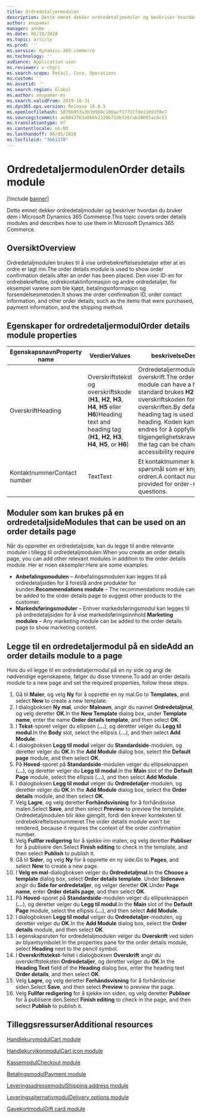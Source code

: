 ```yaml
---
title: Ordredetaljermodulen
description: Dette emnet dekker ordredetaljmoduler og beskriver hvordan du bruker dem i Microsoft Dynamics 365 Commerce.
author: anupamar
manager: annbe
ms.date: 06/18/2020
ms.topic: article
ms.prod: ''
ms.service: dynamics-365-commerce
ms.technology: ''
audience: Application user
ms.reviewer: v-chgri
ms.search.scope: Retail, Core, Operations
ms.custom: ''
ms.assetid: ''
ms.search.region: Global
ms.author: anupamar-ms
ms.search.validFrom: 2019-10-31
ms.dyn365.ops.version: Release 10.0.5
ms.openlocfilehash: 5876b953a3b3d960c106acf37731fde13b93f8e7
ms.sourcegitcommit: ae0843763a8b6b232bb71db326fab28605ac6c53
ms.translationtype: HT
ms.contentlocale: nb-NO
ms.lasthandoff: 08/05/2020
ms.locfileid: "3661178"
---
```

# <a name="order-details-module"></a><span data-ttu-id="0eb1b-103">Ordredetaljermodulen</span><span class="sxs-lookup"><span data-stu-id="0eb1b-103">Order details module</span></span>

[!include [banner](includes/banner.md)]

<span data-ttu-id="0eb1b-104">Dette emnet dekker ordredetaljmoduler og beskriver hvordan du bruker dem i Microsoft Dynamics 365 Commerce.</span><span class="sxs-lookup"><span data-stu-id="0eb1b-104">This topic covers order details modules and describes how to use them in Microsoft Dynamics 365 Commerce.</span></span>

## <a name="overview"></a><span data-ttu-id="0eb1b-105">Oversikt</span><span class="sxs-lookup"><span data-stu-id="0eb1b-105">Overview</span></span>

<span data-ttu-id="0eb1b-106">Ordredetaljmodulen brukes til å vise ordrebekreftelsesdetaljer etter at en ordre er lagt inn.</span><span class="sxs-lookup"><span data-stu-id="0eb1b-106">The order details module is used to show order confirmation details after an order has been placed.</span></span> <span data-ttu-id="0eb1b-107">Den viser ID-en for ordrebekreftelse, ordrekontaktinformasjon og andre ordredetaljer, for eksempel varene som ble kjøpt, betalingsinformasjon og forsendelsesmetoden.</span><span class="sxs-lookup"><span data-stu-id="0eb1b-107">It shows the order confirmation ID, order contact information, and other order details, such as the items that were purchased, payment information, and the shipping method.</span></span>

## <a name="order-details-module-properties"></a><span data-ttu-id="0eb1b-108">Egenskaper for ordredetaljermodul</span><span class="sxs-lookup"><span data-stu-id="0eb1b-108">Order details module properties</span></span>

| <span data-ttu-id="0eb1b-109">Egenskapsnavn</span><span class="sxs-lookup"><span data-stu-id="0eb1b-109">Property name</span></span>  | <span data-ttu-id="0eb1b-110">Verdier</span><span class="sxs-lookup"><span data-stu-id="0eb1b-110">Values</span></span> | <span data-ttu-id="0eb1b-111">beskrivelse</span><span class="sxs-lookup"><span data-stu-id="0eb1b-111">Description</span></span> |
|----------------|--------|-------------|
| <span data-ttu-id="0eb1b-112">Overskrift</span><span class="sxs-lookup"><span data-stu-id="0eb1b-112">Heading</span></span>        | <span data-ttu-id="0eb1b-113">Overskriftstekst og overskriftskode (**H1**, **H2**, **H3**, **H4**, **H5** eller **H6**)</span><span class="sxs-lookup"><span data-stu-id="0eb1b-113">Heading text and heading tag (**H1**, **H2**, **H3**, **H4**, **H5**, or **H6**)</span></span> | <span data-ttu-id="0eb1b-114">Ordredetaljermodulen kan ha en overskrift.</span><span class="sxs-lookup"><span data-stu-id="0eb1b-114">The order details module can have a heading.</span></span> <span data-ttu-id="0eb1b-115">Som standard brukes **H2**-overskriftskoden for overskriften.</span><span class="sxs-lookup"><span data-stu-id="0eb1b-115">By default, the **H2** heading tag is used for the heading.</span></span> <span data-ttu-id="0eb1b-116">Koden kan imidlertid endres for å oppfylle tilgjengelighetskravene.</span><span class="sxs-lookup"><span data-stu-id="0eb1b-116">However, the tag can be changed to meet accessibility requirements.</span></span> |
| <span data-ttu-id="0eb1b-117">Kontaktnummer</span><span class="sxs-lookup"><span data-stu-id="0eb1b-117">Contact number</span></span> | <span data-ttu-id="0eb1b-118">Text</span><span class="sxs-lookup"><span data-stu-id="0eb1b-118">Text</span></span> | <span data-ttu-id="0eb1b-119">Et kontaktnummer kan angis for spørsmål som er knyttet til ordren.</span><span class="sxs-lookup"><span data-stu-id="0eb1b-119">A contact number can be provided for order-related questions.</span></span> |

## <a name="modules-that-can-be-used-on-an-order-details-page"></a><span data-ttu-id="0eb1b-120">Moduler som kan brukes på en ordredetaljside</span><span class="sxs-lookup"><span data-stu-id="0eb1b-120">Modules that can be used on an order details page</span></span>

<span data-ttu-id="0eb1b-121">Når du oppretter en ordredetaljside, kan du legge til andre relevante moduler i tillegg til ordredetaljmodulen.</span><span class="sxs-lookup"><span data-stu-id="0eb1b-121">When you create an order details page, you can add other relevant modules in addition to the order details module.</span></span> <span data-ttu-id="0eb1b-122">Her er noen eksempler:</span><span class="sxs-lookup"><span data-stu-id="0eb1b-122">Here are some examples:</span></span>

- <span data-ttu-id="0eb1b-123">**Anbefalingsmodulen** – Anbefalingsmodulen kan legges til på ordredetaljsiden for å foreslå andre produkter for kunden.</span><span class="sxs-lookup"><span data-stu-id="0eb1b-123">**Recommendations module** – The recommendations module can be added to the order details page to suggest other products to the customer.</span></span>
- <span data-ttu-id="0eb1b-124">**Markedsføringsmoduler** – Enhver markedsføringsmodul kan legges til på ordredetaljsiden for å vise markedsføringsinnhold.</span><span class="sxs-lookup"><span data-stu-id="0eb1b-124">**Marketing modules** – Any marketing module can be added to the order details page to show marketing content.</span></span>

## <a name="add-an-order-details-module-to-a-page"></a><span data-ttu-id="0eb1b-125">Legge til en ordredetaljermodul på en side</span><span class="sxs-lookup"><span data-stu-id="0eb1b-125">Add an order details module to a page</span></span>

<span data-ttu-id="0eb1b-126">Hvis du vil legge til en ordredetaljermodul på en ny side og angi de nødvendige egenskapene, følger du disse trinnene.</span><span class="sxs-lookup"><span data-stu-id="0eb1b-126">To add an order details module to a new page and set the required properties, follow these steps.</span></span>

1. <span data-ttu-id="0eb1b-127">Gå til **Maler**, og velg **Ny** for å opprette en ny mal.</span><span class="sxs-lookup"><span data-stu-id="0eb1b-127">Go to **Templates**, and select **New** to create a new template.</span></span>
1. <span data-ttu-id="0eb1b-128">I dialogboksen **Ny mal**, under **Malnavn**, angir du navnet **Ordredetaljmal**, og velg deretter **OK**.</span><span class="sxs-lookup"><span data-stu-id="0eb1b-128">In the **New Template** dialog box, under **Template name**, enter the name **Order details template**, and then select **OK**.</span></span>
1. <span data-ttu-id="0eb1b-129">I **Tekst**-sporet velger du ellipsen (**…**), og deretter velger du **Legg til modul**.</span><span class="sxs-lookup"><span data-stu-id="0eb1b-129">In the **Body** slot, select the ellipsis (**...**), and then select **Add Module**.</span></span>
1. <span data-ttu-id="0eb1b-130">I dialogboksen **Legg til modul** velger du **Standardside**-modulen, og deretter velger du **OK**.</span><span class="sxs-lookup"><span data-stu-id="0eb1b-130">In the **Add Module** dialog box, select the **Default page** module, and then select **OK**.</span></span>
1. <span data-ttu-id="0eb1b-131">På **Hoved**-sporet på **Standardside**-modulen velger du ellipseknappen (**...**), og deretter velger du **Legg til modul**.</span><span class="sxs-lookup"><span data-stu-id="0eb1b-131">In the **Main** slot of the **Default Page** module, select the ellipsis (**...**), and then select **Add Module**.</span></span>
1. <span data-ttu-id="0eb1b-132">I dialogboksen **Legg til modul** velger du **Ordredetaljer**-modulen, og deretter velger du **OK**.</span><span class="sxs-lookup"><span data-stu-id="0eb1b-132">In the **Add Module** dialog box, select the **Order details** module, and then select **OK**.</span></span>
1. <span data-ttu-id="0eb1b-133">Velg **Lagre**, og velg deretter **Forhåndsvisning** for å forhåndsvise malen.</span><span class="sxs-lookup"><span data-stu-id="0eb1b-133">Select **Save**, and then select **Preview** to preview the template.</span></span> <span data-ttu-id="0eb1b-134">Ordredetaljmodulen blir ikke gjengitt, fordi den krever konteksten til ordrebekreftelsesnummeret.</span><span class="sxs-lookup"><span data-stu-id="0eb1b-134">The order details module won't be rendered, because it requires the context of the order confirmation number.</span></span>
1. <span data-ttu-id="0eb1b-135">Velg **Fullfør redigering** for å sjekke inn malen, og velg deretter **Publiser** for å publisere den.</span><span class="sxs-lookup"><span data-stu-id="0eb1b-135">Select **Finish editing** to check in the template, and then select **Publish** to publish it.</span></span>
1. <span data-ttu-id="0eb1b-136">Gå til **Sider**, og velg **Ny** for å opprette en ny side.</span><span class="sxs-lookup"><span data-stu-id="0eb1b-136">Go to **Pages**, and select **New** to create a new page.</span></span>
1. <span data-ttu-id="0eb1b-137">I **Velg en mal**-dialogboksen velger du **Ordredetaljmal**.</span><span class="sxs-lookup"><span data-stu-id="0eb1b-137">In the **Choose a template** dialog box, select **Order details template**.</span></span> <span data-ttu-id="0eb1b-138">Under **Sidenavn** angir du **Side for ordredetaljer**, og velger deretter **OK**.</span><span class="sxs-lookup"><span data-stu-id="0eb1b-138">Under **Page name**, enter **Order details page**, and then select **OK**.</span></span>
1. <span data-ttu-id="0eb1b-139">På **Hoved**-sporet på **Standardside**-modulen velger du ellipseknappen (**...**), og deretter velger du **Legg til modul**.</span><span class="sxs-lookup"><span data-stu-id="0eb1b-139">In the **Main** slot of the **Default Page** module, select the ellipsis (**...**), and then select **Add Module**.</span></span>
1. <span data-ttu-id="0eb1b-140">I dialogboksen **Legg til modul** velger du **Ordredetaljer**-modulen, og deretter velger du **OK**.</span><span class="sxs-lookup"><span data-stu-id="0eb1b-140">In the **Add Module** dialog box, select the **Order details** module, and then select **OK**.</span></span>
1. <span data-ttu-id="0eb1b-141">I egenskapsruten for ordredetaljmodulen velger du **Overskrift** ved siden av blyantsymbolet.</span><span class="sxs-lookup"><span data-stu-id="0eb1b-141">In the properties pane for the order details module, select **Heading** next to the pencil symbol.</span></span>
1. <span data-ttu-id="0eb1b-142">I **Overskriftstekst**-feltet i dialogboksen **Overskrift** angir du overskriftsteksten **Ordredetaljer**, og deretter velger du **OK**.</span><span class="sxs-lookup"><span data-stu-id="0eb1b-142">In the **Heading Text** field of the **Heading** dialog box, enter the heading text **Order details**, and then select **OK**.</span></span>
1. <span data-ttu-id="0eb1b-143">Velg **Lagre**, og velg deretter **Forhåndsvisning** for å forhåndsvise siden.</span><span class="sxs-lookup"><span data-stu-id="0eb1b-143">Select **Save**, and then select **Preview** to preview the page.</span></span>
1. <span data-ttu-id="0eb1b-144">Velg **Fullfør redigering** for å sjekke inn siden, og velg deretter **Publiser** for å publisere den.</span><span class="sxs-lookup"><span data-stu-id="0eb1b-144">Select **Finish editing** to check in the page, and then select **Publish** to publish it.</span></span>

## <a name="additional-resources"></a><span data-ttu-id="0eb1b-145">Tilleggsressurser</span><span class="sxs-lookup"><span data-stu-id="0eb1b-145">Additional resources</span></span>

[<span data-ttu-id="0eb1b-146">Handlekurvmodul</span><span class="sxs-lookup"><span data-stu-id="0eb1b-146">Cart module</span></span>](add-cart-module.md)

[<span data-ttu-id="0eb1b-147">Handlekurvikonmodul</span><span class="sxs-lookup"><span data-stu-id="0eb1b-147">Cart icon module</span></span>](cart-icon-module.md)

[<span data-ttu-id="0eb1b-148">Kassemodul</span><span class="sxs-lookup"><span data-stu-id="0eb1b-148">Checkout module</span></span>](add-checkout-module.md)

[<span data-ttu-id="0eb1b-149">Betalingsmodul</span><span class="sxs-lookup"><span data-stu-id="0eb1b-149">Payment module</span></span>](payment-module.md)

[<span data-ttu-id="0eb1b-150">Leveringsadressemodul</span><span class="sxs-lookup"><span data-stu-id="0eb1b-150">Shipping address module</span></span>](ship-address-module.md)

[<span data-ttu-id="0eb1b-151">Leveringsalternativmodul</span><span class="sxs-lookup"><span data-stu-id="0eb1b-151">Delivery options module</span></span>](delivery-options-module.md)

[<span data-ttu-id="0eb1b-152">Gavekortmodul</span><span class="sxs-lookup"><span data-stu-id="0eb1b-152">Gift card module</span></span>](add-giftcard.md)
